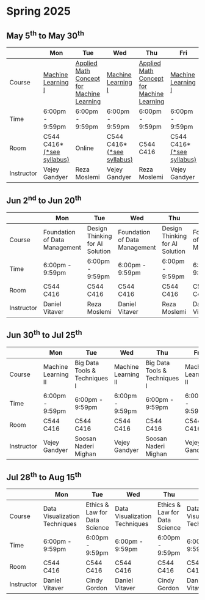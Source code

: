 
# Spring 2025
## May 5<sup>th</sup> to May 30<sup>th</sup>
|  | Mon | Tue | Wed | Thu | Fri |
| --- | --- | --- | --- | --- | --- |
| Course | [Machine Learning I](./syllabus/CSI_AASD_4000_Machine_Learning1.pdf) | [Applied Math Concept for Machine Learning](./syllabus/CSI_AASD_4001_Applied_Mathematical_Concepts_for_Machine_Learning_Revised.pdf) | [Machine Learning I](./syllabus/CSI_AASD_4000_Machine_Learning1.pdf) | [Applied Math Concept for Machine Learning](./syllabus/CSI_AASD_4001_Applied_Mathematical_Concepts_for_Machine_Learning_Revised.pdf)| [Machine Learning I](./syllabus/CSI_AASD_4000_Machine_Learning1.pdf) |
| Time | 6:00pm - 9:59pm | 6:00pm - 9:59pm | 6:00pm - 9:59pm | 6:00pm - 9:59pm | 6:00pm - 9:59pm | 
| Room | C544 <br> C416* <br> [(*see syllabus)](./syllabus/CSI_AASD_4000_Machine_Learning1.pdf) | Online | C544 <br> C416* <br> [(*see syllabus)](./syllabus/CSI_AASD_4000_Machine_Learning1.pdf) | C544 <br> C416 | C544 <br> C416* <br> [(*see syllabus)](./syllabus/CSI_AASD_4000_Machine_Learning1.pdf) |
| Instructor | Vejey Gandyer | Reza Moslemi | Vejey Gandyer | Reza Moslemi | Vejey Gandyer |

## Jun 2<sup>nd</sup> to Jun 20<sup>th</sup>
|  | Mon | Tue | Wed | Thu | Fri |
| --- | --- | --- | --- | --- | --- |
| Course | Foundation of Data Management | Design Thinking for AI Solution | Foundation of Data Management | Design Thinking for AI Solution | Foundation of Data Management |
| Time | 6:00pm - 9:59pm | 6:00pm - 9:59pm | 6:00pm - 9:59pm | 6:00pm - 9:59pm | 6:00pm - 9:59pm | 
| Room | C544 <br> C416 | C544 <br> C416 | C544 <br> C416 | C544 <br> C416 | C544 <br> C416 |
| Instructor | Daniel Vitaver | Reza Moslemi | Daniel Vitaver | Reza Moslemi | Daniel Vitaver |

## Jun 30<sup>th</sup> to Jul 25<sup>th</sup>
|  | Mon | Tue | Wed | Thu | Fri |
| --- | --- | --- | --- | --- | --- |
| Course | Machine Learning II | Big Data Tools & Techniques I | Machine Learning II | Big Data Tools & Techniques I | Machine Learning II |
| Time | 6:00pm - 9:59pm | 6:00pm - 9:59pm | 6:00pm - 9:59pm | 6:00pm - 9:59pm | 6:00pm - 9:59pm | 
| Room | C544 <br> C416 | C544 <br> C416 | C544 <br> C416 | C544 <br> C416 | C544 <br> C416 |
| Instructor | Vejey Gandyer | Soosan Naderi Mighan | Vejey Gandyer | Soosan Naderi Mighan | Vejey Gandyer |

## Jul 28<sup>th</sup> to Aug 15<sup>th</sup>
|  | Mon | Tue | Wed | Thu | Fri |
| --- | --- | --- | --- | --- | --- |
| Course | Data Visualization Techniques | Ethics & Law for Data Science | Data Visualization Techniques | Ethics & Law for Data Science | Data Visualization Techniques |
| Time | 6:00pm - 9:59pm | 6:00pm - 9:59pm | 6:00pm - 9:59pm | 6:00pm - 9:59pm | 6:00pm - 9:59pm | 
| Room | C544 <br> C416 | C544 <br> C416 | C544 <br> C416 | C544 <br> C416 | C544 <br> C416 |
| Instructor | Daniel Vitaver | Cindy Gordon | Daniel Vitaver | Cindy Gordon | Daniel Vitaver |
